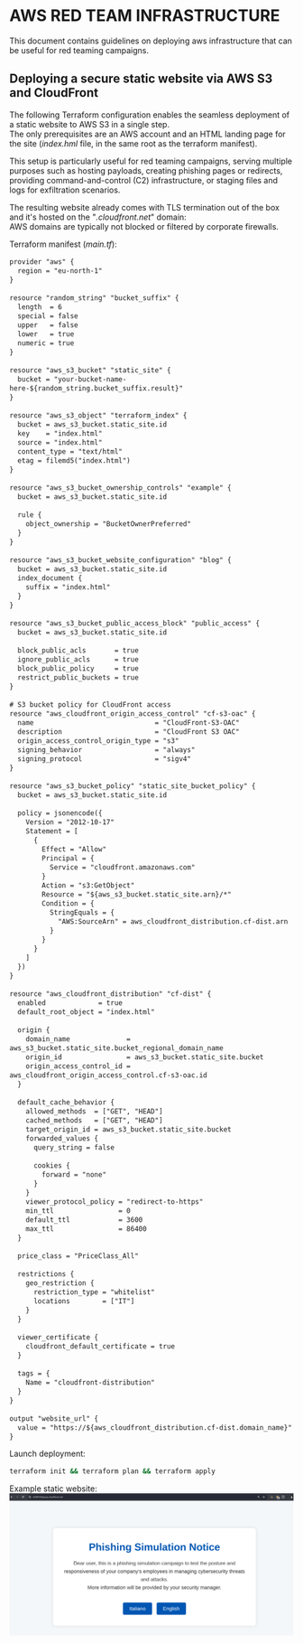 # AWS RED TEAM INFRASTRUCTURE


This document contains guidelines on deploying aws infrastructure that can be useful for red teaming campaigns.  

## Deploying a secure static website via AWS S3 and CloudFront  

The following Terraform configuration enables the seamless deployment of a static website to AWS S3 in a single step.   
The only prerequisites are an AWS account and an HTML landing page for the site (*index.hml* file, in the same root as the terraform manifest).  

This setup is particularly useful for red teaming campaigns, serving multiple purposes such as hosting payloads, creating phishing pages or redirects, providing command-and-control (C2) infrastructure, or staging files and logs for exfiltration scenarios.  


The resulting website already comes with TLS termination out of the box and it's hosted on the "*.cloudfront.net*" domain:  
AWS domains are typically not blocked or filtered by corporate firewalls.  


Terraform manifest (*main.tf*):  

```hcl
provider "aws" {
  region = "eu-north-1"
}

resource "random_string" "bucket_suffix" {
  length  = 6
  special = false
  upper   = false
  lower   = true
  numeric = true
}

resource "aws_s3_bucket" "static_site" {
  bucket = "your-bucket-name-here-${random_string.bucket_suffix.result}"
}

resource "aws_s3_object" "terraform_index" {
  bucket = aws_s3_bucket.static_site.id
  key    = "index.html"
  source = "index.html"
  content_type = "text/html"
  etag = filemd5("index.html")
}

resource "aws_s3_bucket_ownership_controls" "example" {
  bucket = aws_s3_bucket.static_site.id

  rule {
    object_ownership = "BucketOwnerPreferred"
  }
}

resource "aws_s3_bucket_website_configuration" "blog" {
  bucket = aws_s3_bucket.static_site.id
  index_document {
    suffix = "index.html"
  }
}

resource "aws_s3_bucket_public_access_block" "public_access" {
  bucket = aws_s3_bucket.static_site.id

  block_public_acls       = true
  ignore_public_acls      = true
  block_public_policy     = true
  restrict_public_buckets = true
}

# S3 bucket policy for CloudFront access
resource "aws_cloudfront_origin_access_control" "cf-s3-oac" {
  name                              = "CloudFront-S3-OAC"
  description                       = "CloudFront S3 OAC"
  origin_access_control_origin_type = "s3"
  signing_behavior                  = "always"
  signing_protocol                  = "sigv4"
}

resource "aws_s3_bucket_policy" "static_site_bucket_policy" {
  bucket = aws_s3_bucket.static_site.id

  policy = jsonencode({
    Version = "2012-10-17"
    Statement = [
      {
        Effect = "Allow"
        Principal = {
          Service = "cloudfront.amazonaws.com"
        }
        Action = "s3:GetObject"
        Resource = "${aws_s3_bucket.static_site.arn}/*"
        Condition = {
          StringEquals = {
            "AWS:SourceArn" = aws_cloudfront_distribution.cf-dist.arn
          }
        }
      }
    ]
  })
}

resource "aws_cloudfront_distribution" "cf-dist" {
  enabled             = true
  default_root_object = "index.html"

  origin {
    domain_name              = aws_s3_bucket.static_site.bucket_regional_domain_name
    origin_id                = aws_s3_bucket.static_site.bucket
    origin_access_control_id = aws_cloudfront_origin_access_control.cf-s3-oac.id
  }

  default_cache_behavior {
    allowed_methods  = ["GET", "HEAD"]
    cached_methods   = ["GET", "HEAD"]
    target_origin_id = aws_s3_bucket.static_site.bucket
    forwarded_values {
      query_string = false

      cookies {
        forward = "none"
      }
    }
    viewer_protocol_policy = "redirect-to-https"
    min_ttl                = 0
    default_ttl            = 3600
    max_ttl                = 86400
  }

  price_class = "PriceClass_All"

  restrictions {
    geo_restriction {
      restriction_type = "whitelist"
      locations        = ["IT"]
    }
  }

  viewer_certificate {
    cloudfront_default_certificate = true
  }

  tags = {
    Name = "cloudfront-distribution"
  }
}

output "website_url" {
  value = "https://${aws_cloudfront_distribution.cf-dist.domain_name}"
}

```  

Launch deployment:  
```sh
terraform init && terraform plan && terraform apply
```  

Example static website:  
![website](./images/s3_static-website.png)  
